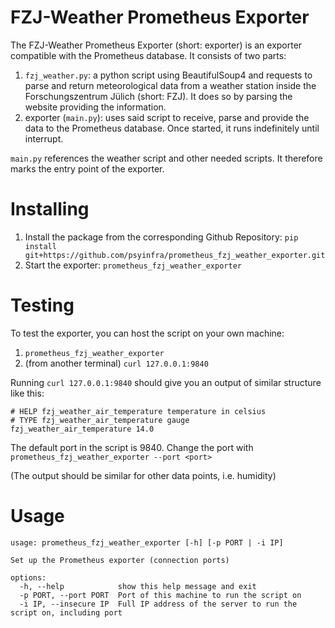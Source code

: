 # FZJ-Weather Prometheus Exporter
The FZJ-Weather Prometheus Exporter (short: exporter) is an exporter compatible with the Prometheus database.
It consists of two parts:
  1. `fzj_weather.py`: a python script using BeautifulSoup4 and requests to 
     parse and return meteorological data from a weather station inside the 
     Forschungszentrum Jülich (short: FZJ). It does so by parsing the website providing the information.
  2. exporter (`main.py`): uses said script to receive, parse and provide 
     the data to the Prometheus database. Once started, it runs indefinitely until interrupt.

`main.py` references the weather script and other needed scripts. It 
therefore marks the entry point of the exporter.

# Installing
1. Install the package from the corresponding Github Repository:
    `pip install git+https://github.com/psyinfra/prometheus_fzj_weather_exporter.git`
2. Start the exporter:
    `prometheus_fzj_weather_exporter`

# Testing
To test the exporter, you can host the script on your own machine:
  1. `prometheus_fzj_weather_exporter`
  2. (from another terminal) `curl 127.0.0.1:9840`
  
Running `curl 127.0.0.1:9840` should give you an output of similar 
structure like this:
```
# HELP fzj_weather_air_temperature temperature in celsius
# TYPE fzj_weather_air_temperature gauge
fzj_weather_air_temperature 14.0
```
The default port in the script is 9840.
Change the port with `prometheus_fzj_weather_exporter --port <port>`

(The output should be similar for other data points, i.e. humidity)

# Usage
```
usage: prometheus_fzj_weather_exporter [-h] [-p PORT | -i IP]

Set up the Prometheus exporter (connection ports)

options:
  -h, --help            show this help message and exit
  -p PORT, --port PORT  Port of this machine to run the script on
  -i IP, --insecure IP  Full IP address of the server to run the script on, including port
```